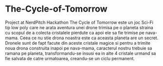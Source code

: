 # The-Cycle-of-Tomorrow
Project at NerdPitch Hackathon
The Cycle of Tomorrow este un joc Sci-Fi tip low poly care ne arata aventura unei drone trimisa pe o planeta straina cu scopul de a colecta cristalele pierdute ca apoi ele sa fie trimise pe nava-mama. Ceea ce nu stie drona noastra este ca aceasta planeta are un secret. Dronele sunt de fapt facute din aceste cristale magice si pentru a trimite noua drona construita inapoi pe nava-mama, caracterul nostru trebuie sa ramana pe planeta, transformandu-se insusi ea in alte 4 cristale urmand sa fie salvata de catre urmatoarea, creandu-se un ciclu permanent.
